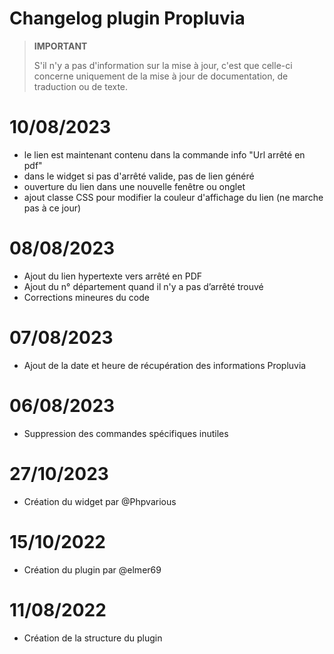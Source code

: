 # Changelog plugin Propluvia

>**IMPORTANT**
>
>S'il n'y a pas d'information sur la mise à jour, c'est que celle-ci concerne uniquement de la mise à jour de documentation, de traduction ou de texte.

# 10/08/2023
- le lien est maintenant contenu dans la commande info "Url arrêté en pdf"
- dans le widget si pas d'arrêté valide, pas de lien généré
- ouverture du lien dans une nouvelle fenêtre ou onglet
- ajout classe CSS pour modifier la couleur d'affichage du lien (ne marche pas à ce jour)

# 08/08/2023
- Ajout du lien hypertexte vers arrêté en PDF
- Ajout du n° département quand il n'y a pas d’arrêté trouvé
- Corrections mineures du code

# 07/08/2023
- Ajout de la date et heure de récupération des informations Propluvia 

# 06/08/2023
- Suppression des commandes spécifiques inutiles

# 27/10/2023
- Création du widget par @Phpvarious

# 15/10/2022
- Création du plugin par @elmer69

# 11/08/2022
- Création de la structure du plugin
